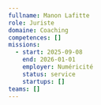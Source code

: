 ```yaml
---
fullname: Manon Lafitte
role: Juriste
domaine: Coaching
competences: []
missions:
  - start: 2025-09-08
    end: 2026-01-01
    employer: Numéricité
    status: service
    startups: []
teams: []
---
```

